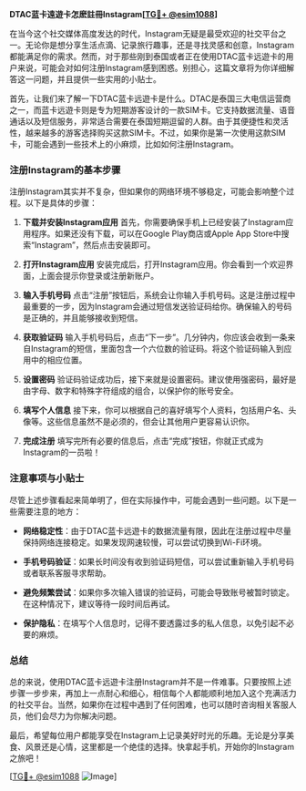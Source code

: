 **DTAC蓝卡遠遊卡怎麽註冊Instagram[[TG💪+ @esim1088](https://t.me/s/esim1088)]**

在当今这个社交媒体高度发达的时代，Instagram无疑是最受欢迎的社交平台之一。无论你是想分享生活点滴、记录旅行趣事，还是寻找灵感和创意，Instagram都能满足你的需求。然而，对于那些刚到泰国或者正在使用DTAC蓝卡远遊卡的用户来说，可能会对如何注册Instagram感到困惑。别担心，这篇文章将为你详细解答这一问题，并且提供一些实用的小贴士。

首先，让我们来了解一下DTAC蓝卡远遊卡是什么。DTAC是泰国三大电信运营商之一，而蓝卡远遊卡则是专为短期游客设计的一款SIM卡。它支持数据流量、语音通话以及短信服务，非常适合需要在泰国短期逗留的人群。由于其便捷性和灵活性，越来越多的游客选择购买这款SIM卡。不过，如果你是第一次使用这款SIM卡，可能会遇到一些技术上的小麻烦，比如如何注册Instagram。

### 注册Instagram的基本步骤

注册Instagram其实并不复杂，但如果你的网络环境不够稳定，可能会影响整个过程。以下是具体的步骤：

1. **下载并安装Instagram应用**
   首先，你需要确保手机上已经安装了Instagram应用程序。如果还没有下载，可以在Google Play商店或Apple App Store中搜索“Instagram”，然后点击安装即可。

2. **打开Instagram应用**
   安装完成后，打开Instagram应用。你会看到一个欢迎界面，上面会提示你登录或注册新账户。

3. **输入手机号码**
   点击“注册”按钮后，系统会让你输入手机号码。这是注册过程中最重要的一步，因为Instagram会通过短信发送验证码给你。确保输入的号码是正确的，并且能够接收到短信。

4. **获取验证码**
   输入手机号码后，点击“下一步”。几分钟内，你应该会收到一条来自Instagram的短信，里面包含一个六位数的验证码。将这个验证码输入到应用中的相应位置。

5. **设置密码**
   验证码验证成功后，接下来就是设置密码。建议使用强密码，最好是由字母、数字和特殊字符组成的组合，以保护你的账号安全。

6. **填写个人信息**
   接下来，你可以根据自己的喜好填写个人资料，包括用户名、头像等。这些信息虽然不是必须的，但会让其他用户更容易认识你。

7. **完成注册**
   填写完所有必要的信息后，点击“完成”按钮，你就正式成为Instagram的一员啦！

### 注意事项与小贴士

尽管上述步骤看起来简单明了，但在实际操作中，可能会遇到一些问题。以下是一些需要注意的地方：

- **网络稳定性**：由于DTAC蓝卡远遊卡的数据流量有限，因此在注册过程中尽量保持网络连接稳定。如果发现网速较慢，可以尝试切换到Wi-Fi环境。
  
- **手机号码验证**：如果长时间没有收到验证码短信，可以尝试重新输入手机号码或者联系客服寻求帮助。

- **避免频繁尝试**：如果你多次输入错误的验证码，可能会导致账号被暂时锁定。在这种情况下，建议等待一段时间后再试。

- **保护隐私**：在填写个人信息时，记得不要透露过多的私人信息，以免引起不必要的麻烦。

### 总结

总的来说，使用DTAC蓝卡远遊卡注册Instagram并不是一件难事。只要按照上述步骤一步步来，再加上一点耐心和细心，相信每个人都能顺利地加入这个充满活力的社交平台。当然，如果你在过程中遇到了任何困难，也可以随时咨询相关客服人员，他们会尽力为你解决问题。

最后，希望每位用户都能享受在Instagram上记录美好时光的乐趣。无论是分享美食、风景还是心情，这里都是一个绝佳的选择。快拿起手机，开始你的Instagram之旅吧！

[[TG💪+ @esim1088](https://t.me/s/esim1088) ![Image](https://i.postimg.cc/4NQfJmqS/Snipaste-2025-05-13-00-14-12.png)]
